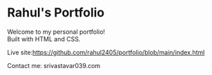 # Rahul's Portfolio

Welcome to my personal portfolio!  
Built with HTML and CSS.

Live site:https://github.com/rahul2405/portfolio/blob/main/index.html

Contact me: srivastavar039.com
